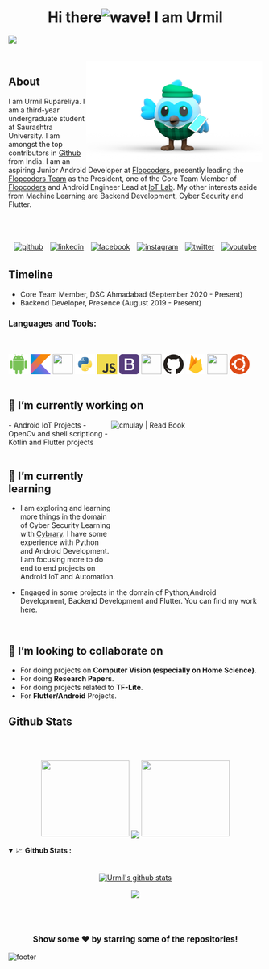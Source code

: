 <h1 align="center">Hi there<img alt="wave" src="https://emojis.slackmojis.com/emojis/images/1588177020/8809/wave_hello.gif?1588177020" width="35">! I am Urmil</h1>

![](https://activity-graph.herokuapp.com/graph?username=urmil89&theme=react-dark&hide_border=true&area=true)

<br>
<img align="right" height=200 width=350 src="avatar.png">

## About

I am Urmil Rupareliya. I am a third-year undergraduate student at Saurashtra University. I am amongst the top contributors in [Github](https://commits.top/india.html) from India. I am an aspiring Junior Android Developer at [Flopcoders](https://flopcoders.com/), presently leading the [Flopcoders Team](https://www.flopcoders.com/team) as the President, one of the Core Team Member of [Flopcoders](https://www.flopcoders.com) and Android Engineer Lead at [IoT Lab](http://www.lidstack.in). My other interests aside from Machine Learning are Backend Development, Cyber Security and Flutter.

<br>
<br>
<p align="center" >
	<a href="https://github.com/urmil89"><img alt="github" width="10%" style="padding:5px" src="https://img.icons8.com/clouds/100/000000/github.png"/></a>
	<a href="https://www.linkedin.com/in/urmil89/"><img alt="linkedin" width="10%" style="padding:5px" src="https://img.icons8.com/clouds/100/000000/linkedin.png"/></a>
	<a href="https://www.facebook.com/urmil89"><img alt="facebook" width="10%" style="padding:5px" src="https://img.icons8.com/clouds/100/000000/facebook-new.png"/></a>
	<a href="https://www.instagram.com/urmil_89/"><img alt="instagram" width="10%" style="padding:5px" src="https://img.icons8.com/clouds/100/000000/instagram.png"/></a>
  	<a href="https://twitter.com/urmil89"><img alt="twitter" width="10%" style="padding:5px" src="https://img.icons8.com/clouds/100/000000/twitter.png"/></a>
  	<a href="https://www.youtube.com/channel/UCuLGk0oGmabbOvkeDw8lhIw"><img alt="youtube" width="10%" style="padding:5px" src="https://img.icons8.com/clouds/100/000000/youtube.png"/></a>
</p>

## Timeline

- Core Team Member, DSC Ahmadabad (September 2020 - Present)
- Backend Developer, Presence (August 2019 - Present)

### Languages and Tools:

<br/>
<br/>
<code><img height="40" width="40" src="https://raw.githubusercontent.com/github/explore/80688e429a7d4ef2fca1e82350fe8e3517d3494d/topics/android/android.png"></code>
<code><img height="40" width="40" src="https://raw.githubusercontent.com/github/explore/80688e429a7d4ef2fca1e82350fe8e3517d3494d/topics/kotlin/kotlin.png"></code>
<code><img height="40" width="40" src="https://images.vexels.com/media/users/3/166401/isolated/preview/b82aa7ac3f736dd78570dd3fa3fa9e24-java-programming-language-icon-by-vexels.png"></code>
<code><img height="40" width="40" src="https://raw.githubusercontent.com/github/explore/80688e429a7d4ef2fca1e82350fe8e3517d3494d/topics/python/python.png"></code>
<code><img height="40" width="40" src="https://raw.githubusercontent.com/github/explore/80688e429a7d4ef2fca1e82350fe8e3517d3494d/topics/javascript/javascript.png"></code>
<code><img height="40" width="40" src="https://raw.githubusercontent.com/github/explore/80688e429a7d4ef2fca1e82350fe8e3517d3494d/topics/bootstrap/bootstrap.png"></code>
<code><img height="40" width="40" src="https://upload.wikimedia.org/wikipedia/commons/thumb/3/3f/Git_icon.svg/1024px-Git_icon.svg.png"></code>
<code><img height="40" width="40" src="https://raw.githubusercontent.com/github/explore/80688e429a7d4ef2fca1e82350fe8e3517d3494d/topics/github-api/github-api.png"></code>
<code><img height="40" width="40" src="https://raw.githubusercontent.com/github/explore/80688e429a7d4ef2fca1e82350fe8e3517d3494d/topics/firebase/firebase.png"></code>
<code><img height="40" width="40" src="https://cdn.iconscout.com/icon/free/png-512/mongodb-3-1175138.png"></code>
<code><img height="40" width="40" src="https://raw.githubusercontent.com/github/explore/80688e429a7d4ef2fca1e82350fe8e3517d3494d/topics/ubuntu/ubuntu.png"></code>

<br/>

<br>

## 🔭 I’m currently working on

<img align="right" alt="cmulay | Read Book" src="https://github.com/urmil89/urmil89/blob/main/designs/multi.gif" width="300" height="300" />
- Android IoT Projects
- OpenCv and shell scriptiong
- Kotlin and Flutter projects

<br>
<br>

## 🌱 I’m currently learning

- I am exploring and learning more things in the domain of Cyber Security Learning with [Cybrary](https://www.cybrary.it). I have some experience with Python and Android Development. I am focusing more to do end to end projects on Android IoT and Automation.

- Engaged in some projects in the domain of Python,Android Development, Backend Development and Flutter. You can find my work [here](https://github.com/urmil89?tab=repositories).

<br>

## 👯 I’m looking to collaborate on

- For doing projects on **Computer Vision (especially on Home Science)**.
- For doing **Research Papers**.
- For doing projects related to **TF-Lite**.
- For **Flutter/Android** Projects.

## Github Stats

<br>
<br>
<p align="center">
  <a>
    <img height="150" width="175" src="https://github.com/urmil89/urmil89/blob/main/PNG/left.png">
    <img align="center" src="https://github-readme-streak-stats.herokuapp.com/?user=urmil89&theme=dark&hide_border=true"/>
    <img height="150" width="175" src="https://github.com/urmil89/urmil89/blob/main/PNG/right.png">
  </a>
</p>

<details open="">
<summary>
  <g-emoji class="g-emoji" alias="chart_with_upwards_trend" fallback-src="https://github.githubassets.com/images/icons/emoji/unicode/1f4c8.png">📈</g-emoji>
  <strong>Github Stats : </strong>
</summary>
<br>

<p align="center">
  <a href="https://github.com/urmil89">
    <img src="https://github-readme-stats.vercel.app/api?username=urmil89&count_private=true&show_icons=true&theme=dark&hide_border=true" alt="Urmil's github stats"/>
  </a>
</p>

<p align="center">
  <a href="https://github.com/urmil89">
   <img align="center" src="https://github-readme-stats.vercel.app/api/top-langs/?username=urmil89&layout=compact&theme=dark&hide_border=true"/>
  </a>
  </p>
</details>

<br>
<br>

<div align="center">

### Show some ❤️ by starring some of the repositories!

</div>

![footer](https://github.com/urmil89/urmil89/blob/main/PNG/footer.png)
